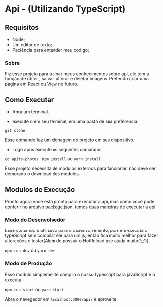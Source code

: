 # Api - (Utilizando TypeScript)

## Requisitos

- Node;
- Um editor de texto;
- Paciência para entender meu codigo;

### Sobre

Fiz esse projeto para treinar meus conhecimentos sobre api, ele tem a função de obter
, salvar, alterar e deletar imagens. Pretendo criar uma pagina em React ou View no futuro.

## Como Executar

- Abra um terminal.

- execute o  em seu terminal, em uma pasta de sua preferencia.

`git clone `

Esse comando faz um clonagem do projeto em seu dispositivo.

- Logo apos execute  os seguintes comandos.

`cd apits-photos `
`npm install` ou `yarn install`

Esse projeto necessita de modulos externos para funcionar, não deve ser demorado o download dos modulos.

## Modulos de Execução 

Pronto agora você está pronto para executar a api, mas como você pode conferir no arquivo packege.json, temos duas maneiras de
executar a api.

### Modo do Desenvolvedor

Esse comando é utilizado para o desenvolvimento, pois ele executa o typeScript sem compilar ele para um js, então fica muito melhor para
fazer alterações e testar(Alem de possuir o HotReload que ajuda muito(^_^)).

`npm run dev` ou `yarn dev`

### Modo de Produção 

Esse modulo simplemente compila o nosso typescript para javaScript e o executa.

`npm run start` ou `yarn start`

Abra o navegador em `localhost:3000/api/` e aproveite.  

